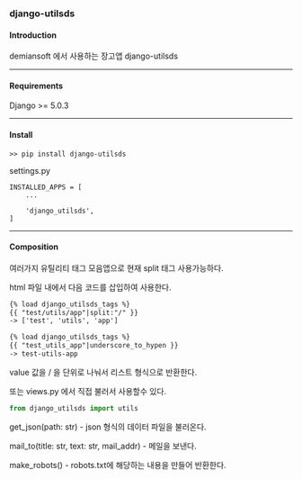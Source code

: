 ### django-utilsds

#### Introduction

demiansoft 에서 사용하는 장고앱 django-utilsds

---
#### Requirements

Django >= 5.0.3

---
#### Install

```
>> pip install django-utilsds
```

settings.py

```
INSTALLED_APPS = [  
    ...
    
    'django_utilsds',
]
```

---
#### Composition

여러가지 유틸리티 태그 모음앱으로 현재 split 태그 사용가능하다.

html 파일 내에서 다음 코드를 삽입하여 사용한다.  
```html  
{% load django_utilsds_tags %}
{{ "test/utils/app"|split:"/" }}
-> ['test', 'utils', 'app']
```

```html
{% load django_utilsds_tags %}
{{ "test_utils_app"|underscore_to_hypen }}
-> test-utils-app
```  

value 값을 / 을 단위로 나눠서 리스트 형식으로 반환한다.

또는 views.py 에서 직접 불러서 사용할수 있다.
```python
from django_utilsds import utils
```

get_json(path: str) - json 형식의 데이터 파일을 불러온다.

mail_to(title: str, text: str, mail_addr) - 메일을 보낸다.

make_robots() - robots.txt에 해당하는 내용을 만들어 반환한다.
